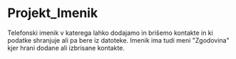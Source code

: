 # Projekt_Imenik
Telefonski imenik v katerega lahko dodajamo in brišemo kontakte in ki podatke shranjuje ali pa bere iz datoteke. Imenik ima tudi meni "Zgodovina" kjer hrani dodane ali izbrisane kontakte.
